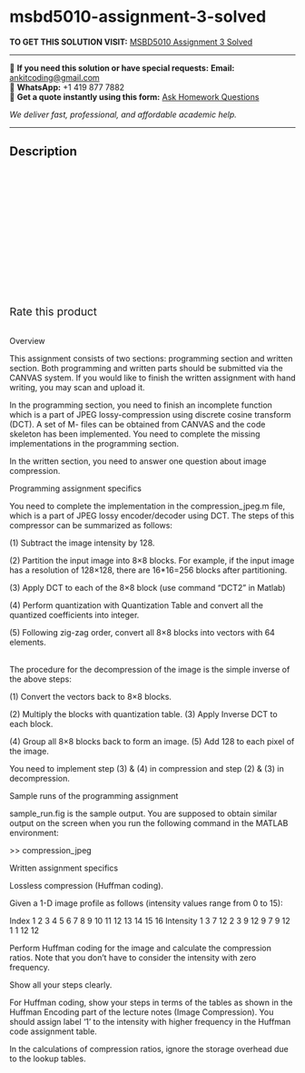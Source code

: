 # msbd5010-assignment-3-solved
**TO GET THIS SOLUTION VISIT:** [MSBD5010 Assignment 3 Solved](https://www.ankitcodinghub.com/product/msbd5010-assignment-3-solved/)


---

📩 **If you need this solution or have special requests:** **Email:** ankitcoding@gmail.com  
📱 **WhatsApp:** +1 419 877 7882  
📄 **Get a quote instantly using this form:** [Ask Homework Questions](https://www.ankitcodinghub.com/services/ask-homework-questions/)

*We deliver fast, professional, and affordable academic help.*

---

<h2>Description</h2>



<div class="kk-star-ratings kksr-auto kksr-align-center kksr-valign-top" data-payload="{&quot;align&quot;:&quot;center&quot;,&quot;id&quot;:&quot;91311&quot;,&quot;slug&quot;:&quot;default&quot;,&quot;valign&quot;:&quot;top&quot;,&quot;ignore&quot;:&quot;&quot;,&quot;reference&quot;:&quot;auto&quot;,&quot;class&quot;:&quot;&quot;,&quot;count&quot;:&quot;0&quot;,&quot;legendonly&quot;:&quot;&quot;,&quot;readonly&quot;:&quot;&quot;,&quot;score&quot;:&quot;0&quot;,&quot;starsonly&quot;:&quot;&quot;,&quot;best&quot;:&quot;5&quot;,&quot;gap&quot;:&quot;4&quot;,&quot;greet&quot;:&quot;Rate this product&quot;,&quot;legend&quot;:&quot;0\/5 - (0 votes)&quot;,&quot;size&quot;:&quot;24&quot;,&quot;title&quot;:&quot;MSBD5010 Assignment 3 Solved&quot;,&quot;width&quot;:&quot;0&quot;,&quot;_legend&quot;:&quot;{score}\/{best} - ({count} {votes})&quot;,&quot;font_factor&quot;:&quot;1.25&quot;}">

<div class="kksr-stars">

<div class="kksr-stars-inactive">
            <div class="kksr-star" data-star="1" style="padding-right: 4px">


<div class="kksr-icon" style="width: 24px; height: 24px;"></div>
        </div>
            <div class="kksr-star" data-star="2" style="padding-right: 4px">


<div class="kksr-icon" style="width: 24px; height: 24px;"></div>
        </div>
            <div class="kksr-star" data-star="3" style="padding-right: 4px">


<div class="kksr-icon" style="width: 24px; height: 24px;"></div>
        </div>
            <div class="kksr-star" data-star="4" style="padding-right: 4px">


<div class="kksr-icon" style="width: 24px; height: 24px;"></div>
        </div>
            <div class="kksr-star" data-star="5" style="padding-right: 4px">


<div class="kksr-icon" style="width: 24px; height: 24px;"></div>
        </div>
    </div>

<div class="kksr-stars-active" style="width: 0px;">
            <div class="kksr-star" style="padding-right: 4px">


<div class="kksr-icon" style="width: 24px; height: 24px;"></div>
        </div>
            <div class="kksr-star" style="padding-right: 4px">


<div class="kksr-icon" style="width: 24px; height: 24px;"></div>
        </div>
            <div class="kksr-star" style="padding-right: 4px">


<div class="kksr-icon" style="width: 24px; height: 24px;"></div>
        </div>
            <div class="kksr-star" style="padding-right: 4px">


<div class="kksr-icon" style="width: 24px; height: 24px;"></div>
        </div>
            <div class="kksr-star" style="padding-right: 4px">


<div class="kksr-icon" style="width: 24px; height: 24px;"></div>
        </div>
    </div>
</div>


<div class="kksr-legend" style="font-size: 19.2px;">
            <span class="kksr-muted">Rate this product</span>
    </div>
    </div>
<div class="page" title="Page 1">
<div class="layoutArea">
<div class="column"></div>
</div>
<div class="layoutArea">
<div class="column">
&nbsp;

Overview

This assignment consists of two sections: programming section and written section. Both programming and written parts should be submitted via the CANVAS system. If you would like to finish the written assignment with hand writing, you may scan and upload it.

In the programming section, you need to finish an incomplete function which is a part of JPEG lossy-compression using discrete cosine transform (DCT). A set of M- files can be obtained from CANVAS and the code skeleton has been implemented. You need to complete the missing implementations in the programming section.

In the written section, you need to answer one question about image compression.

Programming assignment specifics

You need to complete the implementation in the compression_jpeg.m file, which is a part of JPEG lossy encoder/decoder using DCT. The steps of this compressor can be summarized as follows:

(1) Subtract the image intensity by 128.

(2) Partition the input image into 8×8 blocks. For example, if the input image has a resolution of 128×128, there are 16*16=256 blocks after partitioning.

(3) Apply DCT to each of the 8×8 block (use command “DCT2” in Matlab)

(4) Perform quantization with Quantization Table and convert all the quantized coefficients into integer.

(5) Following zig-zag order, convert all 8×8 blocks into vectors with 64 elements.

</div>
</div>
<div class="layoutArea">
<div class="column">
&nbsp;

</div>
</div>
</div>
<div class="page" title="Page 2">
<div class="layoutArea">
<div class="column">
The procedure for the decompression of the image is the simple inverse of the above steps:

(1) Convert the vectors back to 8×8 blocks.

(2) Multiply the blocks with quantization table. (3) Apply Inverse DCT to each block.

(4) Group all 8×8 blocks back to form an image. (5) Add 128 to each pixel of the image.

You need to implement step (3) &amp; (4) in compression and step (2) &amp; (3) in decompression.

Sample runs of the programming assignment

sample_run.fig is the sample output. You are supposed to obtain similar output on the screen when you run the following command in the MATLAB environment:

&gt;&gt; compression_jpeg

Written assignment specifics

Lossless compression (Huffman coding).

Given a 1-D image profile as follows (intensity values range from 0 to 15):

Index 1 2 3 4 5 6 7 8 9 10 11 12 13 14 15 16 Intensity 1 3 7 12 2 3 9 12 9 7 9 12 1 1 12 12

Perform Huffman coding for the image and calculate the compression ratios. Note that you don’t have to consider the intensity with zero frequency.

Show all your steps clearly.

For Huffman coding, show your steps in terms of the tables as shown in the Huffman Encoding part of the lecture notes (Image Compression). You should assign label ‘1’ to the intensity with higher frequency in the Huffman code assignment table.

In the calculations of compression ratios, ignore the storage overhead due to the lookup tables.

</div>
</div>
<div class="layoutArea">
<div class="column">
&nbsp;

</div>
</div>
</div>
